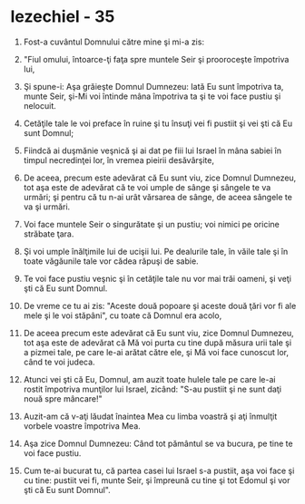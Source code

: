 # Iezechiel - 35

1. Fost-a cuvântul Domnului către mine şi mi-a zis: 

2. "Fiul omului, întoarce-ţi faţa spre muntele Seir şi prooroceşte împotriva lui, 

3. Şi spune-i: Aşa grăieşte Domnul Dumnezeu: Iată Eu sunt împotriva ta, munte Seir, şi-Mi voi întinde mâna împotriva ta şi te voi face pustiu şi nelocuit. 

4. Cetăţile tale le voi preface în ruine şi tu însuţi vei fi pustiit şi vei şti că Eu sunt Domnul; 

5. Fiindcă ai duşmănie veşnică şi ai dat pe fiii lui Israel în mâna sabiei în timpul necredinţei lor, în vremea pieirii desăvârşite, 

6. De aceea, precum este adevărat că Eu sunt viu, zice Domnul Dumnezeu, tot aşa este de adevărat că te voi umple de sânge şi sângele te va urmări; şi pentru că tu n-ai urât vărsarea de sânge, de aceea sângele te va şi urmări. 

7. Voi face muntele Seir o singurătate şi un pustiu; voi nimici pe oricine străbate ţara. 

8. Şi voi umple înălţimile lui de ucişii lui. Pe dealurile tale, în văile tale şi în toate văgăunile tale vor cădea răpuşi de sabie. 

9. Te voi face pustiu veşnic şi în cetăţile tale nu vor mai trăi oameni, şi veţi şti că Eu sunt Domnul. 

10. De vreme ce tu ai zis: "Aceste două popoare şi aceste două ţări vor fi ale mele şi le voi stăpâni", cu toate că Domnul era acolo, 

11. De aceea precum este adevărat că Eu sunt viu, zice Domnul Dumnezeu, tot aşa este de adevărat că Mă voi purta cu tine după măsura urii tale şi a pizmei tale, pe care le-ai arătat către ele, şi Mă voi face cunoscut lor, când te voi judeca. 

12. Atunci vei şti că Eu, Domnul, am auzit toate hulele tale pe care le-ai rostit împotriva munţilor lui Israel, zicând: "S-au pustiit şi ne sunt daţi nouă spre mâncare!" 

13. Auzit-am că v-aţi lăudat înaintea Mea cu limba voastră şi aţi înmulţit vorbele voastre împotriva Mea. 

14. Aşa zice Domnul Dumnezeu: Când tot pământul se va bucura, pe tine te voi face pustiu. 

15. Cum te-ai bucurat tu, că partea casei lui Israel s-a pustiit, aşa voi face şi cu tine: pustiit vei fi, munte Seir, şi împreună cu tine şi tot Edomul şi vor şti că Eu sunt Domnul". 

